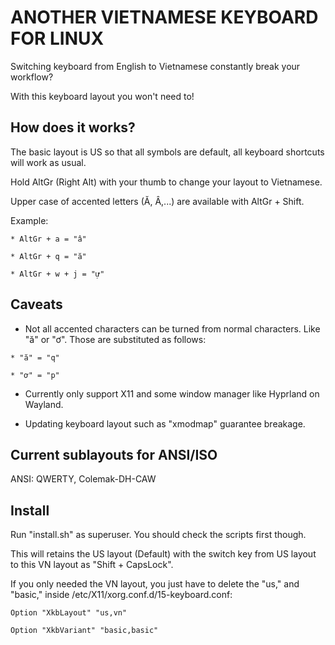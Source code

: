 # ANOTHER VIETNAMESE KEYBOARD FOR LINUX 

Switching keyboard from English to Vietnamese constantly break your workflow? 

With this keyboard layout you won't need to!

## How does it works?

The basic layout is US so that all symbols are default, all keyboard shortcuts will work as usual. 

Hold AltGr (Right Alt) with your thumb to change your layout to Vietnamese. 

Upper case of accented letters (Ă, Â,...) are available with AltGr + Shift.

Example:

```
* AltGr + a = "â"

* AltGr + q = "ă"

* AltGr + w + j = "ự"
```

## Caveats

* Not all accented characters can be turned from normal characters. Like "ă" or "ơ". Those are substituted as follows:
```
* "ă" = "q"

* "ơ" = "p"
```

* Currently only support X11 and some window manager like Hyprland on Wayland.

* Updating keyboard layout such as "xmodmap" guarantee breakage. 

## Current sublayouts for ANSI/ISO
ANSI: QWERTY, Colemak-DH-CAW

## Install
Run "install.sh" as superuser. You should check the scripts first though.

This will retains the US layout (Default) with the switch key from US layout to this VN layout as "Shift + CapsLock".

If you only needed the VN layout, you just have to delete the "us," and "basic," inside /etc/X11/xorg.conf.d/15-keyboard.conf:

```
Option "XkbLayout" "us,vn" 

Option "XkbVariant" "basic,basic"
```
